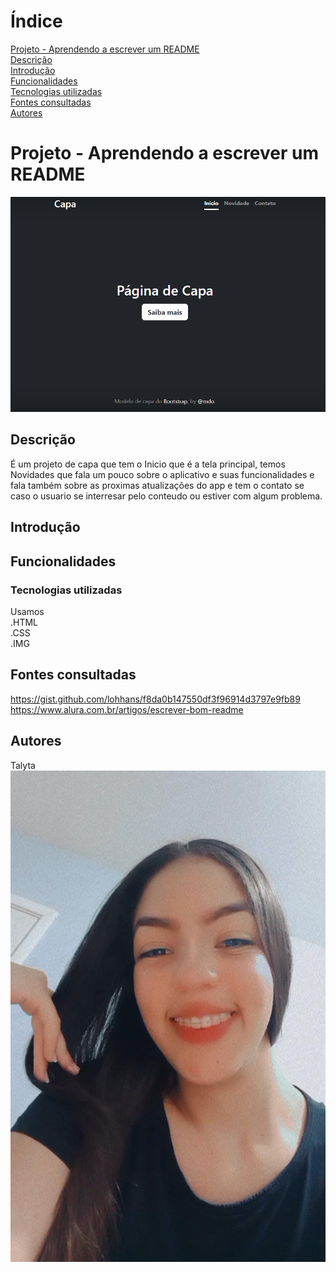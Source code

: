 # Índice

[Projeto - Aprendendo a escrever um README](#projeto---aprendendo-a-escrever-um-readme)  
[Descrição](#descri%C3%A7%C3%A3o)  
[Introdução](#introdu%C3%A7%C3%A3o)  
[Funcionalidades](#funcionalidades)  
[Tecnologias utilizadas](#tecnologias-utilizadas)  
[Fontes consultadas](#fontes-consultadas)  
[Autores](#autores)  

# Projeto - Aprendendo a escrever um README

![image info](https://github.com/poxxataly26/portfolio-pessoal/blob/main/Img/Capa.png)

## Descrição
É um projeto de capa que tem o Inicio que é a tela principal, temos Novidades que fala um pouco sobre o aplicativo e suas funcionalidades e fala também sobre as proximas atualizações do app e tem o contato se caso o usuario se interresar pelo conteudo ou estiver com algum problema.
## Introdução

## Funcionalidades

### Tecnologias utilizadas
Usamos   
.HTML  
.CSS  
.IMG  
## Fontes consultadas
https://gist.github.com/lohhans/f8da0b147550df3f96914d3797e9fb89  
https://www.alura.com.br/artigos/escrever-bom-readme  
## Autores

Talyta
![image info](img/foto.jpeg)

